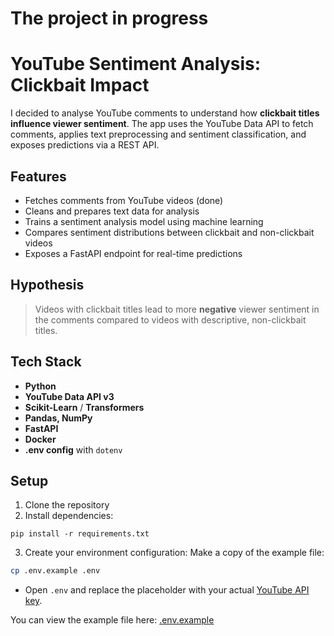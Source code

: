 # The project in progress 

# YouTube Sentiment Analysis: Clickbait Impact

I decided to analyse YouTube comments to understand how **clickbait titles influence viewer sentiment**. The app uses the YouTube Data API to fetch comments, applies text preprocessing and sentiment classification, and exposes predictions via a REST API.

## Features 

- Fetches comments from YouTube videos (done)
- Cleans and prepares text data for analysis
- Trains a sentiment analysis model using machine learning
- Compares sentiment distributions between clickbait and non-clickbait videos
- Exposes a FastAPI endpoint for real-time predictions

## Hypothesis

> Videos with clickbait titles lead to more **negative** viewer sentiment in the comments compared to videos with descriptive, non-clickbait titles.

## Tech Stack

- **Python**
- **YouTube Data API v3**
- **Scikit-Learn** / **Transformers**
- **Pandas, NumPy**
- **FastAPI**
- **Docker** 
- **.env config** with `dotenv`

## Setup

1. Clone the repository
2. Install dependencies:
```shell
pip install -r requirements.txt
```
3. Create your environment configuration:
Make a copy of the example file:
  ```bash
  cp .env.example .env
  ```
- Open `.env` and replace the placeholder with your actual [YouTube API key](https://console.cloud.google.com/).

You can view the example file here: [.env.example](./.env.example)



